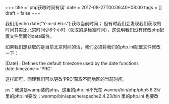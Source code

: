 +++
title = 'php获取时间有误'
date = 2017-08-27T00:06:40+08:00
tags = []
draft = false
+++

我们用echo date("Y-m-d H:i:s");获取当前时间； 但有时我们会发现我们获取的时间其实比北京时间少8个小时（获取的是标准时间），这说明我们没有修改php配置文件里面的data属性。

 
如果我们想获取的是当前北京时间的话，我们必须将我们的php.ini配置文件修改一下：

[Date]
; Defines the default timezone used by the date functions
date.timezone = 'PRC'

这样即可，同理我们可以更改‘PRC’获取不同地区的当前时间。

 ps：我这是wamp装的php，这里的php.ini不光在 wanmp/bin/php/php5.6.25/ 里的php.ini要改；wanmp/bin/apache/apache2.4.23/bin 里的php.ini 也要改

